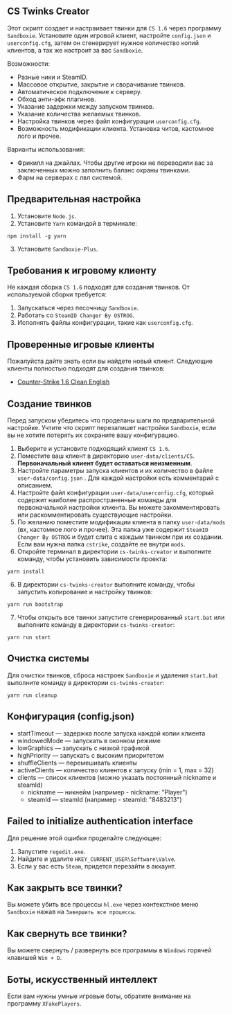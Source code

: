 ## CS Twinks Creator

Этот скрипт создает и настраивает твинки для `CS 1.6` через программу `Sandboxie`. Установите один игровой клиент,
настройте `config.json` и `userconfig.cfg`, затем он сгенерирует нужное количество копий клиентов, а так же настроит за
вас `Sandboxie`.

Возможности:

* Разные ники и SteamID.
* Массовое открытие, закрытие и сворачивание твинков.
* Автоматическое подключение к серверу.
* Обход анти-афк плагинов.
* Указание задержки между запуском твинков.
* Указание количества желаемых твинков.
* Настройка твинков через файл конфигурации `userconfig.cfg`.
* Возможность модификации клиента. Установка читов, кастомное лого и прочее.

Варианты использования:

* Фрикилл на джайлах. Чтобы другие игроки не переводили вас за заключенных можно заполнить баланс охраны твинками.
* Фарм на серверах с лвл системой.

## Предварительная настройка

1. Установите `Node.js`.
2. Установите `Yarn` командой в терминале:

```shell
npm install -g yarn
```

3. Установите `Sandboxie-Plus`.

## Требования к игровому клиенту

Не каждая сборка `CS 1.6` подходят для создания твинков. От используемой сборки требуется:

1. Запускаться через песочницу `Sandboxie`.
2. Работать со `SteamID Changer By OSTROG`.
3. Исполнять файлы конфигурации, такие как `userconfig.cfg`.

## Проверенные игровые клиенты

Пожалуйста дайте знать если вы найдете новый клиент. Следующие клиенты полностью подходят для создания твинков:

* [Counter-Strike 1.6 Clean English](https://xn----7sba0bce7bg3c.xn--p1ai/product/44-Counter_Strike_16_Original_ENG.html)

## Создание твинков

Перед запуском убедитесь что проделаны шаги по предварительной настройке. Учтите что скрипт перезапишет
настройки `Sandboxie`, если вы не хотите потерять их сохраните вашу конфигурацию.

1. Выберите и установите подходящий клиент `CS 1.6`.
2. Поместите ваш клиент в директорию `user-data/clients/CS`. **Первоначальный клиент будет оставаться неизменным**.
3. Настройте параметры запуска клиентов и их количество в файле `user-data/config.json`
   . Для каждой настройки есть комментарий с описанием.
4. Настройте файл конфигурации `user-data/userconfig.cfg`, который содержит наиболее распространенные команды для
   первоначальной настройки клиента. Вы можете закомментировать или раскомментировать существующие настройки.
5. По желанию поместите модификации клиента в папку `user-data/mods` (вх, кастомное лого и прочее). Эта папка уже
   содержит `SteamID Changer By OSTROG` и будет слита с каждым твинком при их создании. Если вам нужна папка `cstrike`,
   создайте ее внутри `mods`.
6. Откройте терминал в директории `cs-twinks-creator` и выполните команду, чтобы установить зависимости проекта:

```shell
yarn install
```

6. В директории `cs-twinks-creator` выполните команду, чтобы запустить копирование и настройку твинков:

```shell
yarn run bootstrap
```

7. Чтобы открыть все твинки запустите сгенерированный `start.bat` или выполните команду в
   директории `cs-twinks-creator`:

```shell
yarn run start
```

## Очистка системы

Для очистки твинков, сброса настроек `Sandboxie` и удаления `start.bat` выполните команду в
директории `cs-twinks-creator`:

```shell
yarn run cleanup
```

## Конфигурация (config.json)

* startTimeout — задержка после запуска каждой копии клиента
* windowedMode — запускать в оконном режиме
* lowGraphics — запускать с низкой графикой
* highPriority — запускать с высоким приоритетом
* shuffleClients — перемешивать клиенты
* activeClients — количество клиентов к запуску (min = 1, max = 32)
* clients — список клиентов (можно указать постоянный nickname и steamId)
  * nickname — никнейм (например - nickname: "Player")
  * steamId — steamId (например - steamId: "8483213")

## Failed to initialize authentication interface

Для решение этой ошибки проделайте следующее:

1. Запустите `regedit.exe`.
2. Найдите и удалите `HKEY_CURRENT_USER\Software\Valve`.
3. Если у вас есть `Steam`, придется перезайти в аккаунт.

## Как закрыть все твинки?

Вы можете убить все процессы `hl.exe` через контекстное меню `Sandboxie` нажав на `Завершить все процессы`.

## Как свернуть все твинки?

Вы можете свернуть / развернуть все программы в `Windows` горячей клавишей `Win + D`.

## Боты, искусственный интеллект

Если вам нужны умные игровые боты, обратите внимание на программу `XFakePlayers`.
